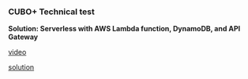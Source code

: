### CUBO+ Technical test

**Solution: Serverless with AWS Lambda function, DynamoDB, and API Gateway**

[video](https://drive.google.com/file/d/1usXz7kLlb0mgIgYe-s-4TZyB06cn2luq/view?usp=drive_link)

[solution](https://github.com/rendevsv/cuboplus_tech_test/blob/main/tech_test)
